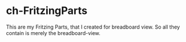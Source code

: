 # ch-FritzingParts
This are my Fritzing Parts, that I created for breadboard view. 
So all they contain is merely the breadboard-view.
